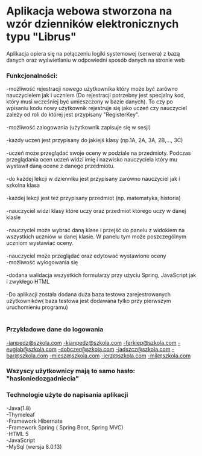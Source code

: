 # Aplikacja webowa stworzona na wzór dzienników elektronicznych typu "Librus"
Aplikacja  opiera się na połączeniu logiki systemowej (serwera) z bazą danych oraz wyświetlaniu w odpowiedni sposób danych na stronie web 
### Funkcjonalności:
-możliwość rejestracji nowego użytkownika który może być zarówno nauczycielem jak i uczniem (Do rejestracji potrzebny jest specjalny kod, który musi wcześniej być umieszczony w bazie danych). To czy po wpisaniu kodu nowy użytkownik rejestruje się jako uczeń czy nauczyciel zależy od roli do której jest przypisany "RegisterKey".<br/>
<br/>
-możliwość zalogowania (użytkownik zapisuje się w sesji)<br/>
<br/>
-każdy uczeń jest przypisany do jakiejś klasy (np.1A, 2A, 3A, 2B,..., 3C)<br/>
<br/>
-uczeń może przeglądać swoje oceny w podziale na przedmioty. Podczas przeglądania ocen uczeń widzi imię i nazwisko nauczyciela który mu wystawił daną ocene z danego przedmiotu.<br/>
<br/>
-do każdej lekcji w dzienniku jest przypisany zarówno nauczyciel jak i szkolna klasa<br/>
<br/>
-każdej lekcji jest też przypisany przedmiot (np. matematyka, historia)<br/>
<br/>
-nauczyciel widzi klasy które uczy oraz przedmiot którego uczy w danej klasie<br/>
<br/>
-nauczyciel może wybrać daną klase i przejść do panelu z widokiem na wszystkich uczniów w danej klasie. W panelu tym może poszczególnym uczniom wystawiać oceny.<br/>
<br/>
-nauczyciel może przeglądać oraz edytować wystawione oceny
<br/>
-możliwość wylogowania się
  <br/>
<br/>
-dodana walidacja wszystkich formularzy przy użyciu  Spring, JavaScript jak i zwykłego HTML<br/>
<br/>
-Do aplikacji została dodana duża baza testowa zarejestrowanych użytkowników( baza testowa jest dodawana tylko przy pierwszym uruchomieniu programu) <br/>
<br/>
### Przykładowe dane do logowania
-janpedz@szkola.com
-kjanpedz@szkola.com
-ferkiep@szkola.com
-eugjab@szkola.com
-dobczer@szkola.com
-jadszcz@szkola.com
-bar@szkola.com
-miesz@szkola.com
-jerz@szkola.com
-mil@szkola.com
### Wszyscy użytkownicy mają to samo hasło: "hasloniedozgadniecia"



### Technologie użyte do napisania aplikacji
-Java(1.8) <br/>
-Thymeleaf <br/>
-Framework Hibernate<br/>
-Framework Spring ( Spring Boot, Spring MVC)<br/>
-HTML 5<br/>
-JavaScript<br/>
-MySql (wersja 8.0.13)<br/>
